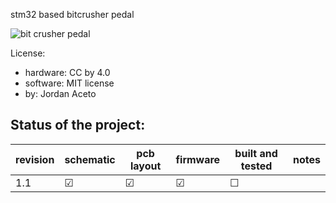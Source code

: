 stm32 based bitcrusher pedal

![](./hardware/pics/bit_crusher_angle.JPG?raw=true "bit crusher pedal") 

License:
-  hardware: CC by 4.0
-  software: MIT license
-  by: Jordan Aceto

## Status of the project:

revision | schematic | pcb layout | firmware | built and tested | notes
---------|-----------|------------|----------|------------------|---------------
1.1      | &#9745;   | &#9745;    | &#9745;  | &#9744;          | 
